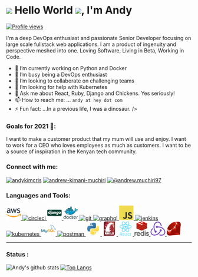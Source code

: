 # <img src="https://raw.githubusercontent.com/iampavangandhi/iampavangandhi/master/gifs/Hi.gif" width="30px"> Hello World <img src="https://raw.githubusercontent.com/iampavangandhi/iampavangandhi/master/gifs/Hi.gif" width="30px">, I'm Andy

[![Profile views](http://hits.dwyl.com/andykimchris/andykimchris.svg)](http://hits.dwyl.com/andykimchris/andykimchris)

I'm a deep DevOps enthusiast and passionate Senior Developer focusing on large scale fullstack web applications. I am a product of ingenuity and perspective meshed into one. Loving Software, Living in Beta, Working in Code.

- 🔭 I’m currently working on Python and Docker
- 🌱 I’m busy being a DevOps enthusiast
- 👯 I’m looking to collaborate on challenging teams
- 🤔 I’m looking for help with Kubernetes
- 💬 Ask me about React, Ruby, Django and Chickens. Yes seriously!
- 📫 How to reach me: ... `andy at hey dot com`
- ⚡ Fun fact: ...In a previous life, I was a dinosaur.
/>

### Goals for 2021 💪:

I want to make a customer product that my mum will use and enjoy. I want to work for a CEO who loves employees as much as customers. I want to be a source of inspiration in the Kenyan tech community. 


<h3 align="left">Connect with me:</h3>
<p align="left">
<a href="https://twitter.com/andykimcris" target="blank"><img align="center" src="https://cdn.jsdelivr.net/npm/simple-icons@3.0.1/icons/twitter.svg" alt="andykimcris" height="30" width="40" /></a>
<a href="https://linkedin.com/in/andrew-kimani-muchiri" target="blank"><img align="center" src="https://cdn.jsdelivr.net/npm/simple-icons@3.0.1/icons/linkedin.svg" alt="andrew-kimani-muchiri" height="30" width="40" /></a>
<a href="https://medium.com/@andrew.muchiri97" target="blank"><img align="center" src="https://cdn.jsdelivr.net/npm/simple-icons@3.0.1/icons/medium.svg" alt="@andrew.muchiri97" height="30" width="40" /></a>
</p>

<h3 align="left">Languages and Tools:</h3>
<p align="left"> <a href="https://aws.amazon.com" target="_blank"> <img src="https://raw.githubusercontent.com/devicons/devicon/master/icons/amazonwebservices/amazonwebservices-original-wordmark.svg" alt="aws" width="40" height="40"/> </a> <a href="https://circleci.com" target="_blank"> <img src="https://www.vectorlogo.zone/logos/circleci/circleci-icon.svg" alt="circleci" width="40" height="40"/> </a> <a href="https://www.djangoproject.com/" target="_blank"> <img src="https://raw.githubusercontent.com/devicons/devicon/master/icons/django/django-original.svg" alt="django" width="40" height="40"/> </a> <a href="https://www.docker.com/" target="_blank"> <img src="https://raw.githubusercontent.com/devicons/devicon/master/icons/docker/docker-original-wordmark.svg" alt="docker" width="40" height="40"/> </a> <a href="https://git-scm.com/" target="_blank"> <img src="https://www.vectorlogo.zone/logos/git-scm/git-scm-icon.svg" alt="git" width="40" height="40"/> </a> <a href="https://graphql.org" target="_blank"> <img src="https://www.vectorlogo.zone/logos/graphql/graphql-icon.svg" alt="graphql" width="40" height="40"/> </a> <a href="https://developer.mozilla.org/en-US/docs/Web/JavaScript" target="_blank"> <img src="https://raw.githubusercontent.com/devicons/devicon/master/icons/javascript/javascript-original.svg" alt="javascript" width="40" height="40"/> </a> <a href="https://www.jenkins.io" target="_blank"> <img src="https://www.vectorlogo.zone/logos/jenkins/jenkins-icon.svg" alt="jenkins" width="40" height="40"/> </a> <a href="https://kubernetes.io" target="_blank"> <img src="https://www.vectorlogo.zone/logos/kubernetes/kubernetes-icon.svg" alt="kubernetes" width="40" height="40"/> </a> <a href="https://www.mysql.com/" target="_blank"> <img src="https://raw.githubusercontent.com/devicons/devicon/master/icons/mysql/mysql-original-wordmark.svg" alt="mysql" width="40" height="40"/> </a> <a href="https://postman.com" target="_blank"> <img src="https://www.vectorlogo.zone/logos/getpostman/getpostman-icon.svg" alt="postman" width="40" height="40"/> </a> <a href="https://www.python.org" target="_blank"> <img src="https://raw.githubusercontent.com/devicons/devicon/master/icons/python/python-original.svg" alt="python" width="40" height="40"/> </a> <a href="https://rubyonrails.org" target="_blank"> <img src="https://raw.githubusercontent.com/devicons/devicon/master/icons/rails/rails-original-wordmark.svg" alt="rails" width="40" height="40"/> </a> <a href="https://reactjs.org/" target="_blank"> <img src="https://raw.githubusercontent.com/devicons/devicon/master/icons/react/react-original-wordmark.svg" alt="react" width="40" height="40"/> </a> <a href="https://redis.io" target="_blank"> <img src="https://raw.githubusercontent.com/devicons/devicon/master/icons/redis/redis-original-wordmark.svg" alt="redis" width="40" height="40"/> </a> <a href="https://redux.js.org" target="_blank"> <img src="https://raw.githubusercontent.com/devicons/devicon/master/icons/redux/redux-original.svg" alt="redux" width="40" height="40"/> </a> <a href="https://www.ruby-lang.org/en/" target="_blank"> <img src="https://raw.githubusercontent.com/devicons/devicon/master/icons/ruby/ruby-original.svg" alt="ruby" width="40" height="40"/> </a> </p>



---
### Status : 
![Andy's github stats](https://github-readme-stats.vercel.app/api?username=andykimchris&show_icons=true&theme=light)
[![Top Langs](https://github-readme-stats.vercel.app/api/top-langs/?username=andykimchris&hide=html&theme=light)](https://github.com/andykimchris/github-readme-stats)
